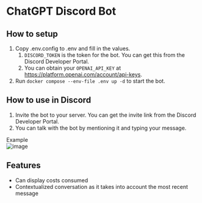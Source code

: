 # ChatGPT Discord Bot

## How to setup

1. Copy .env.config to .env and fill in the values.
    1. `DISCORD_TOKEN` is the token for the bot. You can get this from the Discord Developer Portal.
    2. You can obtain your `OPENAI_API_KEY` at https://platform.openai.com/account/api-keys.
2. Run `docker compose --env-file .env up -d` to start the bot.

## How to use in Discord

1. Invite the bot to your server. You can get the invite link from the Discord Developer Portal.
2. You can talk with the bot by mentioning it and typing your message.

Example  
![image](https://github.com/HosokawaR/chatgpt-discord-bot/assets/45098934/68ec4969-8552-4dc5-8845-b7290e526299)

## Features

- Can display costs consumed
- Contextualized conversation as it takes into account the most recent message
